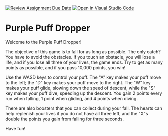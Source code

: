 [![Review Assignment Due Date](https://classroom.github.com/assets/deadline-readme-button-24ddc0f5d75046c5622901739e7c5dd533143b0c8e959d652212380cedb1ea36.svg)](https://classroom.github.com/a/eALKwJKC)
[![Open in Visual Studio Code](https://classroom.github.com/assets/open-in-vscode-718a45dd9cf7e7f842a935f5ebbe5719a5e09af4491e668f4dbf3b35d5cca122.svg)](https://classroom.github.com/online_ide?assignment_repo_id=13328220&assignment_repo_type=AssignmentRepo)
# Purple Puff Dropper

Welcome to the Purple Puff Dropper! 

The objective of this game is to fall for as long as possible. The only catch? You have to avoid the obstacles. If you touch an obstacle, you will lose a life, and if you lose all three of your lives, the game ends. Try to get as many points as possible, and if you pass 10,000 points, you win!

Use the WASD keys to control your puff. The "A" key makes your puff move to the left; the "D" key makes your puff move to the right. The "W" key makes your puff glide, slowing down the speed of descent, while the "S" key makes your puff dive, speeding up the descent. You gain 2 points every run when falling, 1 point when gliding, and 4 points when diving. 

There are also boosters that you can collect during your fall. The hearts can help replenish your lives if you do not have all three left, and the "X"s double the points you gain from falling for three seconds. 

Have fun!
